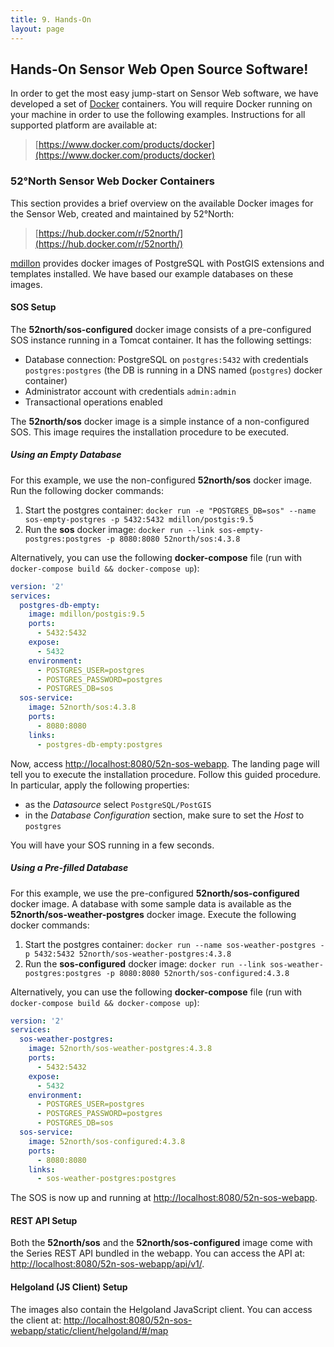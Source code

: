 ```yaml
---
title: 9. Hands-On
layout: page
---
```


## Hands-On Sensor Web Open Source Software!

In order to get the most easy jump-start on Sensor Web software, we have
developed a set of [Docker](https://www.docker.com/) containers. You will
require Docker running on your machine in order to use the following examples.
Instructions for all supported platform are available at:

> [https://www.docker.com/products/docker](https://www.docker.com/products/docker)


### 52°North Sensor Web Docker Containers

This section provides a brief overview on the available Docker images for
the Sensor Web, created and maintained by 52°North:

> [https://hub.docker.com/r/52north/](https://hub.docker.com/r/52north/)

[mdillon](https://hub.docker.com/r/mdillon/postgis/)
provides docker images of PostgreSQL with PostGIS extensions and templates installed.
We have based our example databases on these images.

#### SOS Setup

The **52north/sos-configured** docker image consists of a pre-configured
SOS instance running in a Tomcat container. It has the following settings:

* Database connection: PostgreSQL on `postgres:5432` with credentials `postgres:postgres`
(the DB is running in a DNS named (`postgres`) docker container)
* Administrator account with credentials `admin:admin`
* Transactional operations enabled

The **52north/sos** docker image is a simple instance of a non-configured SOS.
This image requires the installation procedure to be executed.

##### Using an Empty Database

For this example, we use the non-configured **52north/sos** docker image.
Run the following docker commands:

1. Start the postgres container:
`docker run -e "POSTGRES_DB=sos" --name sos-empty-postgres -p 5432:5432 mdillon/postgis:9.5`
1. Run the **sos** docker image:
`docker run --link sos-empty-postgres:postgres -p 8080:8080 52north/sos:4.3.8`

Alternatively, you can use the following **docker-compose** file (run with
`docker-compose build && docker-compose up`):

```yml
version: '2'
services:
  postgres-db-empty:
    image: mdillon/postgis:9.5
    ports:
      - 5432:5432
    expose:
      - 5432
    environment:
      - POSTGRES_USER=postgres
      - POSTGRES_PASSWORD=postgres
      - POSTGRES_DB=sos
  sos-service:
    image: 52north/sos:4.3.8
    ports:
      - 8080:8080
    links:
      - postgres-db-empty:postgres
```


Now, access [http://localhost:8080/52n-sos-webapp](http://localhost:8080/52n-sos-webapp).
The landing page will tell you to execute the installation procedure. Follow this
guided procedure. In particular, apply the following properties:

* as the _Datasource_ select `PostgreSQL/PostGIS`
* in the _Database Configuration_ section, make sure to set the
_Host_ to `postgres`

You will have your SOS running in a few seconds.

##### Using a Pre-filled Database

For this example, we use the pre-configured **52north/sos-configured** docker image.
A database with some sample data is available as the **52north/sos-weather-postgres**
docker image. Execute the following docker commands:

1. Start the postgres container:
`docker run --name sos-weather-postgres -p 5432:5432 52north/sos-weather-postgres:4.3.8`
1. Run the **sos-configured** docker image:
`docker run --link sos-weather-postgres:postgres -p 8080:8080 52north/sos-configured:4.3.8`


Alternatively, you can use the following **docker-compose** file (run with
`docker-compose build && docker-compose up`):

```yml
version: '2'
services:
  sos-weather-postgres:
    image: 52north/sos-weather-postgres:4.3.8
    ports:
      - 5432:5432
    expose:
      - 5432
    environment:
      - POSTGRES_USER=postgres
      - POSTGRES_PASSWORD=postgres
      - POSTGRES_DB=sos
  sos-service:
    image: 52north/sos-configured:4.3.8
    ports:
      - 8080:8080
    links:
      - sos-weather-postgres:postgres
```

The SOS is now up and running at [http://localhost:8080/52n-sos-webapp](http://localhost:8080/52n-sos-webapp).

#### REST API Setup

Both the **52north/sos** and the **52north/sos-configured** image come with the
Series REST API bundled in the webapp. You can access the API at:
[http://localhost:8080/52n-sos-webapp/api/v1/](http://localhost:8080/52n-sos-webapp/api/v1/).

#### Helgoland (JS Client) Setup

The images also contain the Helgoland JavaScript client. You can access the
client at:
[http://localhost:8080/52n-sos-webapp/static/client/helgoland/#/map](http://localhost:8080/52n-sos-webapp/static/client/helgoland/#/map)
